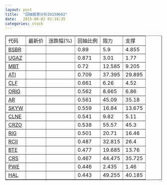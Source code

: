 ```yaml
---
layout: post
title:  "回抽股票分析20150602"
date:   2015-06-02 01:18:35
categories: stock
---
```

<script type="text/javascript">
var stockList = []
stockList.push('gb_bsbr');
stockList.push('gb_ugaz');
stockList.push('gb_mbt');
stockList.push('gb_ati');
stockList.push('gb_clf');
stockList.push('gb_orig');
stockList.push('gb_ar');
stockList.push('gb_skyw');
stockList.push('gb_clne');
stockList.push('gb_crzo');
stockList.push('gb_rig');
stockList.push('gb_rcii');
stockList.push('gb_bte');
stockList.push('gb_crs');
stockList.push('gb_pwe');
stockList.push('gb_hal');
</script>
<table border="1">
 <tr>
 <td>代码</td>
 <td>最新价</td>
 <td>涨跌幅(%)</td>
 <td>回抽比例</td>
 <td>阻力</td>
 <td>支撑</td>
</tr>
  <tr id="bsbr">
  <td><a href="http://stock.finance.sina.com.cn/usstock/quotes/BSBR.html" target="_blank">BSBR</a></td><td></td><td></td><td>0.89</td><td>5.9</td><td>4.855</td></tr>
  <tr id="ugaz">
  <td><a href="http://stock.finance.sina.com.cn/usstock/quotes/UGAZ.html" target="_blank">UGAZ</a></td><td></td><td></td><td>0.871</td><td>3.01</td><td>1.77</td></tr>
  <tr id="mbt">
  <td><a href="http://stock.finance.sina.com.cn/usstock/quotes/MBT.html" target="_blank">MBT</a></td><td></td><td></td><td>0.72</td><td>12.585</td><td>9.205</td></tr>
  <tr id="ati">
  <td><a href="http://stock.finance.sina.com.cn/usstock/quotes/ATI.html" target="_blank">ATI</a></td><td></td><td></td><td>0.709</td><td>37.395</td><td>29.895</td></tr>
  <tr id="clf">
  <td><a href="http://stock.finance.sina.com.cn/usstock/quotes/CLF.html" target="_blank">CLF</a></td><td></td><td></td><td>0.661</td><td>6.26</td><td>4.52</td></tr>
  <tr id="orig">
  <td><a href="http://stock.finance.sina.com.cn/usstock/quotes/ORIG.html" target="_blank">ORIG</a></td><td></td><td></td><td>0.562</td><td>8.665</td><td>6.86</td></tr>
  <tr id="ar">
  <td><a href="http://stock.finance.sina.com.cn/usstock/quotes/AR.html" target="_blank">AR</a></td><td></td><td></td><td>0.561</td><td>45.09</td><td>35.18</td></tr>
  <tr id="skyw">
  <td><a href="http://stock.finance.sina.com.cn/usstock/quotes/SKYW.html" target="_blank">SKYW</a></td><td></td><td></td><td>0.559</td><td>16.84</td><td>13.675</td></tr>
  <tr id="clne">
  <td><a href="http://stock.finance.sina.com.cn/usstock/quotes/CLNE.html" target="_blank">CLNE</a></td><td></td><td></td><td>0.541</td><td>9.82</td><td>5.11</td></tr>
  <tr id="crzo">
  <td><a href="http://stock.finance.sina.com.cn/usstock/quotes/CRZO.html" target="_blank">CRZO</a></td><td></td><td></td><td>0.538</td><td>55.57</td><td>45.3</td></tr>
  <tr id="rig">
  <td><a href="http://stock.finance.sina.com.cn/usstock/quotes/RIG.html" target="_blank">RIG</a></td><td></td><td></td><td>0.501</td><td>20.71</td><td>16.46</td></tr>
  <tr id="rcii">
  <td><a href="http://stock.finance.sina.com.cn/usstock/quotes/RCII.html" target="_blank">RCII</a></td><td></td><td></td><td>0.487</td><td>32.815</td><td>26.4</td></tr>
  <tr id="bte">
  <td><a href="http://stock.finance.sina.com.cn/usstock/quotes/BTE.html" target="_blank">BTE</a></td><td></td><td></td><td>0.477</td><td>19.685</td><td>13.76</td></tr>
  <tr id="crs">
  <td><a href="http://stock.finance.sina.com.cn/usstock/quotes/CRS.html" target="_blank">CRS</a></td><td></td><td></td><td>0.467</td><td>44.475</td><td>35.725</td></tr>
  <tr id="pwe">
  <td><a href="http://stock.finance.sina.com.cn/usstock/quotes/PWE.html" target="_blank">PWE</a></td><td></td><td></td><td>0.446</td><td>2.435</td><td>1.46</td></tr>
  <tr id="hal">
  <td><a href="http://stock.finance.sina.com.cn/usstock/quotes/HAL.html" target="_blank">HAL</a></td><td></td><td></td><td>0.443</td><td>49.255</td><td>40.185</td></tr>
</table>
